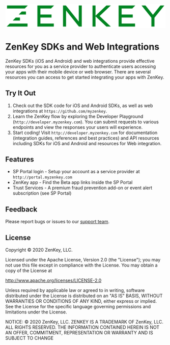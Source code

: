 ![ZenKey](image/ZenKey_rgb.png "ZenKey")

# ZenKey SDKs and Web Integrations

ZenKey SDKs (iOS and Android) and web integrations provide effective resources for you as a service provider to authenticate users accessing your apps with their mobile device or web browser. There are several resources you can access to get started integrating your apps with ZenKey. 

## Try It Out

1. Check out the SDK code for iOS and Android SDKs, as well as web integrations at `https://github.com/myzenkey`.
2. Learn the ZenKey flow by exploring the Developer Playground (`http://developer.myzenkey.com`). You can submit requests to various endpoints and view the responses your users will experience.
3. Start coding! Visit `http://developer.myzenkey.com` for documentation (integration guides, references and best practices) and API resources including SDKs for iOS and Android and resources for Web integration.

## Features

- SP Portal login - Setup your account as a service provider at `http://portal.myzenkey.com`
- ZenKey app - Find the Beta app links inside the SP Portal
- Trust Services - A premium fraud prevention add-on or event alert subscription (see SP Portal)

## Feedback

Please report bugs or issues to our [support team](mailto:techsupport@myzenkey.com).

## License

Copyright © 2020 ZenKey, LLC.

Licensed under the Apache License, Version 2.0 (the "License"); you may not use this file except in compliance with the License. You may obtain a copy of the License at

http://www.apache.org/licenses/LICENSE-2.0

Unless required by applicable law or agreed to in writing, software distributed under the License is distributed on an "AS IS" BASIS, WITHOUT WARRANTIES OR CONDITIONS OF ANY KIND, either express or implied. See the License for the specific language governing permissions and limitations under the License.

NOTICE: © 2020 ZenKey, LLC. ZENKEY IS A TRADEMARK OF ZenKey, LLC. ALL RIGHTS RESERVED. THE INFORMATION CONTAINED HEREIN IS NOT AN OFFER, COMMITMENT, REPRESENTATION OR WARRANTY AND IS SUBJECT TO CHANGE
